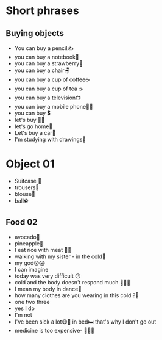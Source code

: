 # Short phrases

## Buying objects

- You can buy a pencil✍
- you can buy a notebook📓
- you can buy a strawberry🍓
- you can buy a chair🪑
- you can buy a cup of coffee☕
- you can buy a cup of tea ☕
- you can buy a television📺
- you can buy a mobile phone📱🤳
- you can buy 💲
- let's buy 🚶‍♂️
- let's go home🏡
- Let's buy a car🚗
- I'm studying with drawings📔

# Object 01

- Suitcase 🧳
- trousers👖
- blouse🧥
- ball⚽

## Food 02

- avocado🥑
- pineapple🍍
- I eat rice with meat 🌾🍖
- walking with my sister - in the cold🧊 
- my god😲😱
- I can imagine
- today was very difficult 😯 
- cold and the body doesn't respond much 👩‍🚒👣
- I mean my body in dance🕺
- how many clothes are you wearing in this cold ?🧥
- one two three
- yes I do
- I'm not 
- I've been sick a lot😷🤕 in bed🛏 that's why I don't go out
- medicine is too expensive- 😤😷🤕
